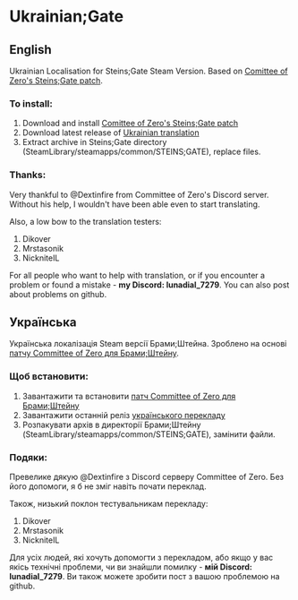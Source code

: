 # Ukrainian;Gate
## English

Ukrainian Localisation for Steins;Gate Steam Version. Based on [Comittee of Zero's Steins;Gate patch](https://github.com/CommitteeOfZero/sghd-patch/releases).

### To install:
1. Download and install [Comittee of Zero's Steins;Gate patch](https://github.com/CommitteeOfZero/sghd-patch/releases)
2. Download latest release of [Ukrainian translation](https://github.com/LunaxD1al/Ukrainian-Gate/releases) 
3. Extract archive in Steins;Gate directory (SteamLibrary/steamapps/common/STEINS;GATE), replace files.

### Thanks:
Very thankful to @Dextinfire from Committee of Zero's Discord server. Without his help, I wouldn't have been able even to start translating.

Also, a low bow to the translation testers:
1. Dikover
2. Mrstasonik
3. NickniteIL

For all people who want to help with translation, or if you encounter a problem or found a mistake - **my Discord: lunadial_7279**.
You can also post about problems on github.

## Українська

Українська локалізація Steam версії Брами;Штейна. Зроблено на основі [патчу Committee of Zero для Брами;Штейну](https://github.com/CommitteeOfZero/sghd-patch/releases).

### Щоб встановити:
1. Завантажити та встановити [патч Committee of Zero для Брами;Штейну](https://github.com/CommitteeOfZero/sghd-patch/releases)
2. Завантажити останній реліз [українського перекладу](https://github.com/LunaxD1al/Ukrainian-Gate/releases) 
3. Розпакувати архів в директорії Брами;Штейну (SteamLibrary/steamapps/common/STEINS;GATE), замінити файли.


### Подяки:
Превелике дякую @Dextinfire з Discord серверу Committee of Zero. Без його допомоги, я б не зміг навіть почати переклад.

Також, низький поклон тестувальникам перекладу:
1. Dikover
2. Mrstasonik
3. NickniteIL

Для усіх людей, які хочуть допомогти з перекладом, або якщо у вас якісь технічні проблеми, чи ви знайшли помилку - **мій Discord: lunadial_7279**.
Ви також можете зробити пост з вашою проблемою на github.
